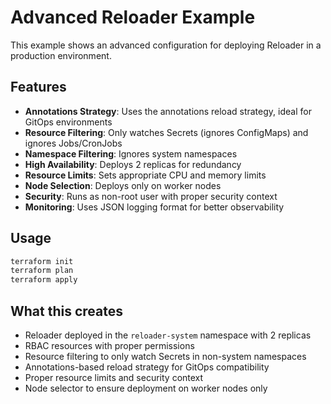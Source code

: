# Advanced Reloader Example

This example shows an advanced configuration for deploying Reloader in a production environment.

## Features

- **Annotations Strategy**: Uses the annotations reload strategy, ideal for GitOps environments
- **Resource Filtering**: Only watches Secrets (ignores ConfigMaps) and ignores Jobs/CronJobs
- **Namespace Filtering**: Ignores system namespaces
- **High Availability**: Deploys 2 replicas for redundancy
- **Resource Limits**: Sets appropriate CPU and memory limits
- **Node Selection**: Deploys only on worker nodes
- **Security**: Runs as non-root user with proper security context
- **Monitoring**: Uses JSON logging format for better observability

## Usage

```bash
terraform init
terraform plan
terraform apply
```

## What this creates

- Reloader deployed in the `reloader-system` namespace with 2 replicas
- RBAC resources with proper permissions
- Resource filtering to only watch Secrets in non-system namespaces
- Annotations-based reload strategy for GitOps compatibility
- Proper resource limits and security context
- Node selector to ensure deployment on worker nodes only
